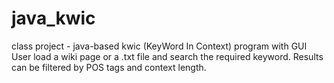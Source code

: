 # java_kwic
class project - java-based kwic (KeyWord In Context) program with GUI
User load a wiki page or a .txt file and search the required keyword. Results can be filtered by POS tags and context length.
